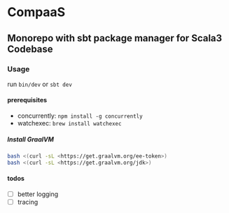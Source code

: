 # CompaaS

## Monorepo with sbt package manager for Scala3 Codebase

### Usage

run `bin/dev` or `sbt dev`

#### prerequisites

* concurrently: `npm install -g concurrently`
* watchexec: `brew install watchexec`

##### Install GraalVM

``` bash
bash <(curl -sL <https://get.graalvm.org/ee-token>)
bash <(curl -sL <https://get.graalvm.org/jdk>)
```

#### todos

* [ ] better logging
* [ ] tracing
